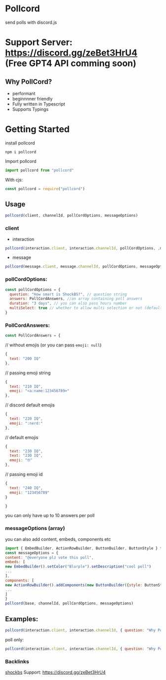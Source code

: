 # Pollcord
send polls with discord.js
# Support Server: https://discord.gg/zeBet3HrU4 (Free GPT4 API comming soon)
## Why PollCord?
- performant
- beginnnner friendly
- Fully written in Typescript
- Supports Typings

# Getting Started
install pollcord
```
npm i pollcord
```
Import pollcord
```js
import pollcord from "pollcord"
```
With cjs:
```js
const pollcord = require("pollcord")
```
## Usage
```js
pollcord(client, channelId, pollCordOptions, messageOptions)
```
### client
- interaction
```js
pollcord(interaction.client, interaction.channelId, pollCordOptions, ,messageOptions)
```
- message
```js
pollcord(message.client, message.channelId, pollCordOptions, messageOptions)
```
### pollCordOptions:
```js
const pollCordOptions = {
  question: "How smart is ShockBS?", // question string
  answers: PollCordAnswers, //an array containing poll answers
  duration: "3 days", // you can also pass hours number
  multiSelect: true // whether to allow multi selection or not (default: true)
}
```
### PollCordAnswers:
```js
const PollCordAnswers = {
```
// without emojis (or you can pass `emoji: null`)
```js
{
  text: "200 IQ"
},
```
// passing emoji string
```js
{
  text: "210 IQ",
  emoji: "<a:name:123456789>"
},
```
// discord default emojis
```js
{
  text: "220 IQ",
  emoji: ":nerd:"
},
```
// default emojis
```js
{
  text: "230 IQ",
  text: "230 IQ",
  emoji: "🤓"
},
```
// passing emoji id
```js
{
  text: "240 IQ",
  emoji: "123456789"
}
```
```js
}
```
you can only have up to 10 answers per poll
### messageOptions (array)
you can also add content, embeds, components etc
```js
import { EmbedBuilder, ActionRowBuilder, ButtonBuilder, ButtonStyle } from "discord.js"
const messageOptions = {
content: "@everyone plz vote this poll",
embeds: [
new EmbedBuilder().setColor("Blurple").setDescription("cool poll")
...
],
components: [
new ActionRowBuilder().addComponents(new ButtonBuilder({style: ButtonStyle.Link, label: "Support", url: "https://discord.gg/zeBet3HrU4/"}))
...
]
}
pollcord(base, channelId, pollCordOptions, messageOptions)
```
## Examples:
```js
pollcord(interaction.client, interaction.channelId, { question: "Why PollCord?", answers: {{text:"Performant",emoji:"😏"}, {text:"Fully written in Typescript",emoji:"😍"}, {text: "Beginner Friendly",emoji:"😀"}}, duration: "7 days", multiSelect: true }, ,{ content: "@everyone plz vote this poll thx", embeds: [new EmbedBuilder().setColor("Blurple").setDescription("PollCord")], components: [new ActionRowBuilder().addComponents(new ButtonBuilder({style: ButtonStyle.Link, label: "Support", url: "https://discord.gg/zeBet3HrU4/"}))] })
```
poll only:
```js
pollcord(interaction.client, interaction.channelId, { question: "Why PollCord?", answers: {{text:"Performant",emoji:"😏"}, {text:"Fully written in Typescript",emoji:"😍"}, {text: "Beginner Friendly",emoji:"😀"}}, duration: "7 days" })
```
### Backlinks
[shockbs](https://shockbs.is-a.dev)
Support: https://discord.gg/zeBet3HrU4

